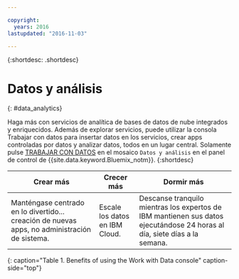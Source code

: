 ```yaml
---

copyright:
  years: 2016
lastupdated: "2016-11-03"

---
```


{:shortdesc: .shortdesc}

# Datos y análisis
{: #data_analytics}

Haga más con servicios de analítica de bases de datos de nube integrados y enriquecidos. Además de explorar servicios, puede utilizar la consola Trabajar con datos
para insertar datos en los servicios, crear apps controladas por datos y analizar datos, todos en un lugar central. Solamente pulse [TRABAJAR CON DATOS](https://console.ng.bluemix.net/data/services/) en el mosaico `Datos y análisis` en el panel de control de {{site.data.keyword.Bluemix_notm}}.
{:shortdesc}


Crear más | Crecer más | Dormir más
---- | ---- | ----
Manténgase centrado en lo divertido... creación de nuevas apps, no administración de sistema. | Escale los datos en IBM Cloud. | Descanse tranquilo mientras los expertos de IBM mantienen sus datos ejecutándose 24 horas al día, siete días a la semana.
{: caption="Table 1. Benefits of using the Work with Data console" caption-side="top"}
